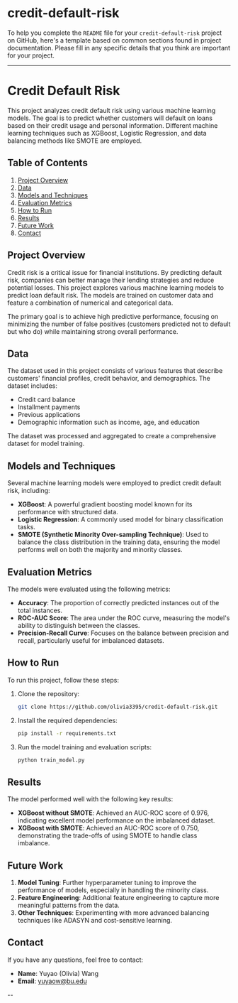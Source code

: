 # credit-default-risk


To help you complete the `README` file for your `credit-default-risk` project on GitHub, here's a template based on common sections found in project documentation. Please fill in any specific details that you think are important for your project.

---

# Credit Default Risk

This project analyzes credit default risk using various machine learning models. The goal is to predict whether customers will default on loans based on their credit usage and personal information. Different machine learning techniques such as XGBoost, Logistic Regression, and data balancing methods like SMOTE are employed.

## Table of Contents
1. [Project Overview](#project-overview)
2. [Data](#data)
3. [Models and Techniques](#models-and-techniques)
4. [Evaluation Metrics](#evaluation-metrics)
5. [How to Run](#how-to-run)
6. [Results](#results)
7. [Future Work](#future-work)
8. [Contact](#contact)

## Project Overview

Credit risk is a critical issue for financial institutions. By predicting default risk, companies can better manage their lending strategies and reduce potential losses. This project explores various machine learning models to predict loan default risk. The models are trained on customer data and feature a combination of numerical and categorical data.

The primary goal is to achieve high predictive performance, focusing on minimizing the number of false positives (customers predicted not to default but who do) while maintaining strong overall performance.

## Data

The dataset used in this project consists of various features that describe customers' financial profiles, credit behavior, and demographics. The dataset includes:
- Credit card balance
- Installment payments
- Previous applications
- Demographic information such as income, age, and education

The dataset was processed and aggregated to create a comprehensive dataset for model training.

## Models and Techniques

Several machine learning models were employed to predict credit default risk, including:
- **XGBoost**: A powerful gradient boosting model known for its performance with structured data.
- **Logistic Regression**: A commonly used model for binary classification tasks.
- **SMOTE (Synthetic Minority Over-sampling Technique)**: Used to balance the class distribution in the training data, ensuring the model performs well on both the majority and minority classes.

## Evaluation Metrics

The models were evaluated using the following metrics:
- **Accuracy**: The proportion of correctly predicted instances out of the total instances.
- **ROC-AUC Score**: The area under the ROC curve, measuring the model's ability to distinguish between the classes.
- **Precision-Recall Curve**: Focuses on the balance between precision and recall, particularly useful for imbalanced datasets.

## How to Run

To run this project, follow these steps:

1. Clone the repository:
    ```bash
    git clone https://github.com/olivia3395/credit-default-risk.git
    ```
2. Install the required dependencies:
    ```bash
    pip install -r requirements.txt
    ```
3. Run the model training and evaluation scripts:
    ```bash
    python train_model.py
    ```

## Results

The model performed well with the following key results:
- **XGBoost without SMOTE**: Achieved an AUC-ROC score of 0.976, indicating excellent model performance on the imbalanced dataset.
- **XGBoost with SMOTE**: Achieved an AUC-ROC score of 0.750, demonstrating the trade-offs of using SMOTE to handle class imbalance.


## Future Work

1. **Model Tuning**: Further hyperparameter tuning to improve the performance of models, especially in handling the minority class.
2. **Feature Engineering**: Additional feature engineering to capture more meaningful patterns from the data.
3. **Other Techniques**: Experimenting with more advanced balancing techniques like ADASYN and cost-sensitive learning.

## Contact

If you have any questions, feel free to contact:
- **Name**: Yuyao (Olivia) Wang
- **Email**: yuyaow@bu.edu

--
